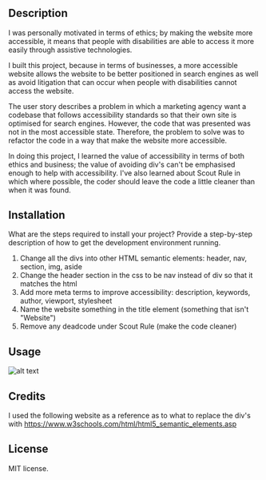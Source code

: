 # <horiseon-code-refactor>
## Description
I was personally motivated in terms of ethics; by making the website more accessible, it means that people with disabilities are able to access it more easily through assistive technologies.

I built this project, because in terms of businesses, a more accessible website allows the website to be better positioned in search engines as well as avoid litigation that can occur when people with disabilities cannot access the website.

The user story describes a problem in which a marketing agency want a codebase that follows accessibility standards so that their own site is optimised for search engines. However, the code that was presented was not in the most accessible state. Therefore, the problem to solve was to refactor the code in a way that make the website more accessible.

In doing this project, I learned the value of accessibility in terms of both ethics and business; the value of avoiding div's can't be emphasised enough to help with accessibility. I've also learned about Scout Rule in which where possible, the coder should leave the code a little cleaner than when it was found.
## Installation

What are the steps required to install your project? Provide a step-by-step description of how to get the development environment running.
<ol type="1">
  <li>Change all the divs into other HTML semantic elements: header, nav, section, img, aside</li>
  <li>Change the header section in the css to be nav instead of div so that it matches the html</li>
  <li>Add more meta terms to improve accessibility: description, keywords, author, viewport, stylesheet</li>
  <li>Name the website something in the title element (something that isn't "Website")</li>
  <li>Remove any deadcode under Scout Rule (make the code cleaner)</li>
</ol>

## Usage
![alt text](horiseon-website/starter/assets/images/screenshot.png)

## Credits
I used the following website as a reference as to what to replace the div's with
https://www.w3schools.com/html/html5_semantic_elements.asp

## License
MIT license.